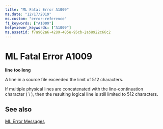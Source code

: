 ```yaml
---
title: "ML Fatal Error A1009"
ms.date: "12/17/2019"
ms.custom: "error-reference"
f1_keywords: ["A1009"]
helpviewer_keywords: ["A1009"]
ms.assetid: f7a962a6-4280-485e-95cb-2ab8922c66c2
---
```

# ML Fatal Error A1009

**line too long**

A line in a source file exceeded the limit of 512 characters.

If multiple physical lines are concatenated with the line-continuation character ( \ ), then the resulting logical line is still limited to 512 characters.

## See also

[ML Error Messages](../../assembler/masm/ml-error-messages.md)<br/>